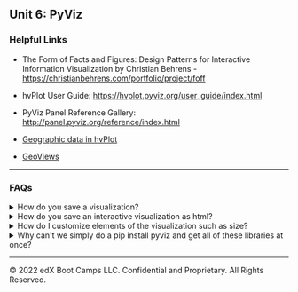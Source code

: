 ## Unit 6: PyViz

### Helpful Links

* The Form of Facts and Figures: Design Patterns for Interactive Information Visualization by Christian Behrens - https://christianbehrens.com/portfolio/project/foff

* hvPlot User Guide: https://hvplot.pyviz.org/user_guide/index.html

* PyViz Panel Reference Gallery: http://panel.pyviz.org/reference/index.html

* [Geographic data in hvPlot](https://hvplot.holoviz.org/user_guide/Geographic_Data.html)

* [GeoViews](https://geoviews.org/)

- - -

### FAQs

<details><summary>How do you save a visualization?</summary>

Each module of Pyviz has its own method for saving the visualization:

* Visualizations that utilize Panda's `plot` functionality (Matplotlib backend) can be saved with the `plt.savefig()` function and supplying a file name as a parameter. For more information on this function, check out the [documentation](https://matplotlib.org/3.3.3/api/_as_gen/matplotlib.pyplot.savefig.html). 

* Hvplot visualizations can be saved by clicking the disk icon next to the visualization:

![hvplot_save.png](Images/hvplot_save.png)

</details>


<details><summary>How do you save an interactive visualization as html?</summary>

The following code will produce an html page of the interactivate visualization saved with all of its functionality:

* Interactive hvPlot visualizations can be saved by storing the plot in a variable, running the `hvplot.save` function, and supplying the plot and a file name as parameters. An example can be seen below:

    ```python
    plot = sale_prices_by_year.hvplot.bar(x='saleDate', y='saleAmt')
    hvplot.save(plot, 'test.html')
    ```

</details>


<details><summary>How do I customize elements of the visualization such as size?</summary>

Each module of Pyviz has its own method for adjusting the size of the visualization:

* Changing the size of visualizations that utilize Panda's `plot` function (Matplotlib backend) can be done by adding the `figsize` parameter. This parameter accepts a tuple value for the size. The first value in the tuple is the width, the second is the height. For more information on this parameter, check out the `plot` function's [documentation](https://pandas.pydata.org/pandas-docs/stable/reference/api/pandas.DataFrame.plot.html). 

* Changing the size of hvPlot visualizations can be done by adding the `width` and/or `height` parameters. These parameters accept an integer value representive of the number of pixels to use for the width and/or height. For more information on this parameter, check out the hvPlot *Customization* [documentation](https://hvplot.holoviz.org/user_guide/Customization.html).

* Just as size can be customized, there are a multitude of other customization options that be incorporated by using the customization parameters included with the module. Again, those parameters can be found in the documentation:

    * [Pandas `plot` function (Matplotlib backend):](https://pandas.pydata.org/pandas-docs/stable/reference/api/pandas.DataFrame.plot.html).

    * [hvPlot *Customization* documentation](https://hvplot.holoviz.org/user_guide/Customization.html). 
    


</details>

<details><summary>Why can't we simply do a pip install pyviz and get all of these libraries at once?</summary>

Pyviz is a group of multiple open source Python visualization libraries and tools. It would be great if they could all be installed with just a simple pip install, however the Pyviz modules are actually separate modules that are used together. These modules require multiple different dependencies - in some cases different versions of the same dependency. Additionally, being able to properly display the resulting visualizations in Jupyter Lab requires even further installations. Because of all of this, it is tricky to pack it all into one over-arcing install command. 

To get Pyviz properly installed on your machine, check out the [Pyviz Installation Guide](PyVizInstallationGuide.md).

 

</details>



---

© 2022 edX Boot Camps LLC. Confidential and Proprietary. All Rights Reserved.
